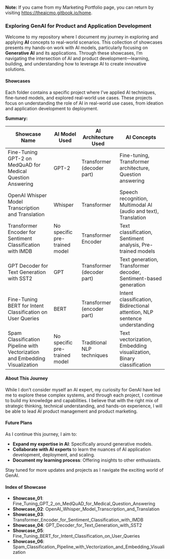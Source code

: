 **Note:** If you came from my Marketing Portfolio page, you can return by visiting https://theaicmo.gitbook.io/home.

### Exploring GenAI for Product and Application Development

Welcome to my repository where I document my journey in exploring and applying **AI** concepts to real-world scenarios. This collection of showcases presents my hands-on work with AI models, particularly focusing on **Generative AI** and its applications. Through these showcases, I’m navigating the intersection of AI and product development—learning, building, and understanding how to leverage AI to create innovative solutions.

#### Showcases

Each folder contains a specific project where I’ve applied AI techniques, fine-tuned models, and explored real-world use cases. These projects focus on understanding the role of AI in real-world use cases, from ideation and application development to deployment.

**Summary:**

| Showcase Name                                               | AI Model Used                  | AI Architecture Used          | AI Concepts                                              |
| ----------------------------------------------------------- | ------------------------------ | ----------------------------- | -------------------------------------------------------- |
| Fine-Tuning GPT-2 on MedQuAD for Medical Question Answering  | GPT-2                          | Transformer (decoder part)     | Fine-tuning, Transformer architecture, Question answering |
| OpenAI Whisper Model Transcription and Translation           | Whisper                        | Transformer                   | Speech recognition, Multimodal AI (audio and text), Translation |
| Transformer Encoder for Sentiment Classification with IMDB   | No specific pre-trained model   | Transformer Encoder            | Text classification, Sentiment analysis, Pre-trained models |
| GPT Decoder for Text Generation with SST2                    | GPT                            | Transformer (decoder part)     | Text generation, Transformer decoder, Sentiment-based generation |
| Fine-Tuning BERT for Intent Classification on User Queries   | BERT                           | Transformer (encoder part)     | Intent classification, Bidirectional attention, NLP sentence understanding |
| Spam Classification Pipeline with Vectorization and Embedding Visualization | No specific pre-trained model   | Traditional NLP techniques     | Text vectorization, Embedding visualization, Binary classification |


#### About This Journey

While I don’t consider myself an AI expert, my curiosity for GenAI have led me to explore these complex systems, and through each project, I continue to build my knowledge and capabilities. I believe that with the right mix of strategic thinking, technical understanding, and hands-on experience, I will be able to lead AI product management and product marketing. 

#### Future Plans

As I continue this journey, I aim to:
- **Expand my expertise in AI**: Specifically around generative models.
- **Collaborate with AI experts** to learn the nuances of AI application development, deployment, and scaling.
- **Document my learning process**: Offering insights to other enthusiasts.

Stay tuned for more updates and projects as I navigate the exciting world of GenAI.

#### Index of Showcase

- **Showcase_01**: Fine_Tuning_GPT_2_on_MedQuAD_for_Medical_Question_Answering
- **Showcase_02**: OpenAI_Whisper_Model_Transcription_and_Translation
- **Showcase_03**: Transformer_Encoder_for_Sentiment_Classification_with_IMDB
- **Showcase_04**: GPT_Decoder_for_Text_Generation_with_SST2
- **Showcase_05**: Fine_Tuning_BERT_for_Intent_Classification_on_User_Queries
- **Showcase_06**: Spam_Classification_Pipeline_with_Vectorization_and_Embedding_Visualization





